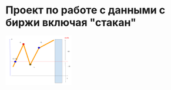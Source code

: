 # Проект по работе с данными с биржи включая "стакан"

<img src="images/glass.png" alt="png"  width="180"/>

